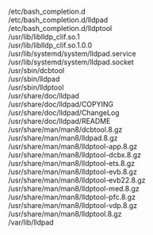 /etc/bash\_completion.d  
/etc/bash\_completion.d/lldpad  
/etc/bash\_completion.d/lldptool  
/usr/lib/liblldp\_clif.so.1  
/usr/lib/liblldp\_clif.so.1.0.0  
/usr/lib/systemd/system/lldpad.service  
/usr/lib/systemd/system/lldpad.socket  
/usr/sbin/dcbtool  
/usr/sbin/lldpad  
/usr/sbin/lldptool  
/usr/share/doc/lldpad  
/usr/share/doc/lldpad/COPYING  
/usr/share/doc/lldpad/ChangeLog  
/usr/share/doc/lldpad/README  
/usr/share/man/man8/dcbtool.8.gz  
/usr/share/man/man8/lldpad.8.gz  
/usr/share/man/man8/lldptool-app.8.gz  
/usr/share/man/man8/lldptool-dcbx.8.gz  
/usr/share/man/man8/lldptool-ets.8.gz  
/usr/share/man/man8/lldptool-evb.8.gz  
/usr/share/man/man8/lldptool-evb22.8.gz  
/usr/share/man/man8/lldptool-med.8.gz  
/usr/share/man/man8/lldptool-pfc.8.gz  
/usr/share/man/man8/lldptool-vdp.8.gz  
/usr/share/man/man8/lldptool.8.gz  
/var/lib/lldpad  
